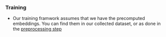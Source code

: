 ### Training

- Our training framwork assumes that we have the precomputed embeddings. You can find them in our collected dataset, or as done in the [preprocessing step](https://github.com/S-Abdelnabi/OoC-multi-modal-fc/tree/main/data_preprocessing)

